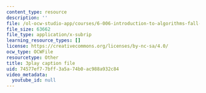 ```yaml
---
content_type: resource
description: ''
file: /ol-ocw-studio-app/courses/6-006-introduction-to-algorithms-fall-2011/74577ef77bff3a5a74b0ac988a932c84_AfSk24UTFS8.srt
file_size: 63662
file_type: application/x-subrip
learning_resource_types: []
license: https://creativecommons.org/licenses/by-nc-sa/4.0/
ocw_type: OCWFile
resourcetype: Other
title: 3play caption file
uid: 74577ef7-7bff-3a5a-74b0-ac988a932c84
video_metadata:
  youtube_id: null
---
```

